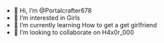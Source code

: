 - 👋 Hi, I’m @Portalcrafter678
- 👀 I’m interested in Girls
- 🌱 I’m currently learning How to get a get girlfriend
- 💞️ I’m looking to collaborate on H4x0r_000
